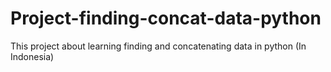 # Project-finding-concat-data-python
This project about learning finding and concatenating data in python (In Indonesia)
